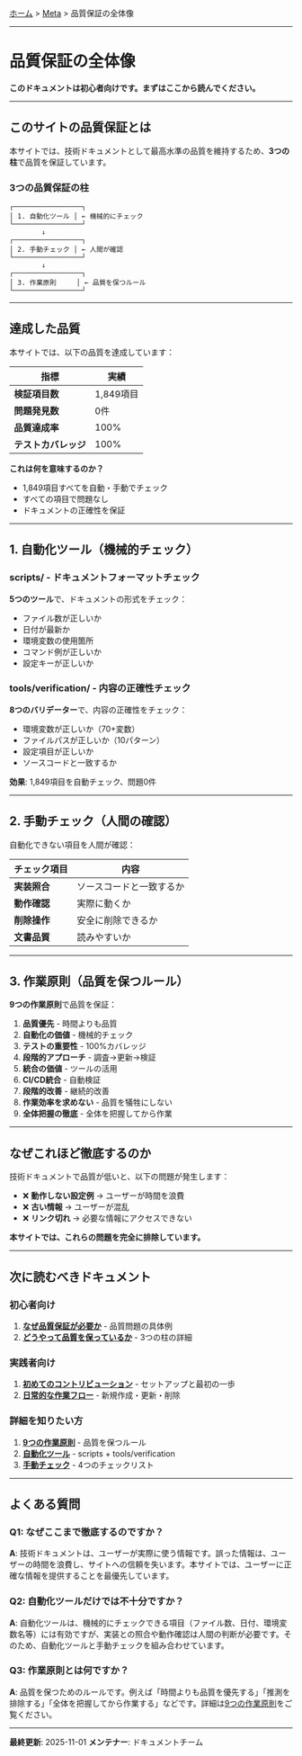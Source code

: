 [ホーム](../README.md) > [Meta](README.md) > 品質保証の全体像

---

# 品質保証の全体像

**このドキュメントは初心者向けです。まずはここから読んでください。**

---

## このサイトの品質保証とは

本サイトでは、技術ドキュメントとして最高水準の品質を維持するため、**3つの柱**で品質を保証しています。

### 3つの品質保証の柱

```
┌─────────────────┐
│ 1. 自動化ツール │ ← 機械的にチェック
└─────────────────┘
        ↓
┌─────────────────┐
│ 2. 手動チェック │ ← 人間が確認
└─────────────────┘
        ↓
┌─────────────────┐
│ 3. 作業原則     │ ← 品質を保つルール
└─────────────────┘
```

---

## 達成した品質

本サイトでは、以下の品質を達成しています：

| 指標 | 実績 |
|------|------|
| **検証項目数** | 1,849項目 |
| **問題発見数** | 0件 |
| **品質達成率** | 100% |
| **テストカバレッジ** | 100% |

**これは何を意味するのか？**

- 1,849項目すべてを自動・手動でチェック
- すべての項目で問題なし
- ドキュメントの正確性を保証

---

## 1. 自動化ツール（機械的チェック）

### scripts/ - ドキュメントフォーマットチェック

**5つのツール**で、ドキュメントの形式をチェック：

- ファイル数が正しいか
- 日付が最新か
- 環境変数の使用箇所
- コマンド例が正しいか
- 設定キーが正しいか

### tools/verification/ - 内容の正確性チェック

**8つのバリデーター**で、内容の正確性をチェック：

- 環境変数が正しいか（70+変数）
- ファイルパスが正しいか（10パターン）
- 設定項目が正しいか
- ソースコードと一致するか

**効果**: 1,849項目を自動チェック、問題0件

---

## 2. 手動チェック（人間の確認）

自動化できない項目を人間が確認：

| チェック項目 | 内容 |
|------------|------|
| **実装照合** | ソースコードと一致するか |
| **動作確認** | 実際に動くか |
| **削除操作** | 安全に削除できるか |
| **文書品質** | 読みやすいか |

---

## 3. 作業原則（品質を保つルール）

**9つの作業原則**で品質を保証：

1. **品質優先** - 時間よりも品質
2. **自動化の価値** - 機械的チェック
3. **テストの重要性** - 100%カバレッジ
4. **段階的アプローチ** - 調査→更新→検証
5. **統合の価値** - ツールの活用
6. **CI/CD統合** - 自動検証
7. **段階的改善** - 継続的改善
8. **作業効率を求めない** - 品質を犠牲にしない
9. **全体把握の徹底** - 全体を把握してから作業

---

## なぜこれほど徹底するのか

技術ドキュメントで品質が低いと、以下の問題が発生します：

- ❌ **動作しない設定例** → ユーザーが時間を浪費
- ❌ **古い情報** → ユーザーが混乱
- ❌ **リンク切れ** → 必要な情報にアクセスできない

**本サイトでは、これらの問題を完全に排除しています。**

---

## 次に読むべきドキュメント

### 初心者向け

1. **[なぜ品質保証が必要か](02_why-quality-matters.md)** - 品質問題の具体例
2. **[どうやって品質を保っているか](03_how-we-ensure-quality.md)** - 3つの柱の詳細

### 実践者向け

1. **[初めてのコントリビューション](08_getting-started.md)** - セットアップと最初の一歩
2. **[日常的な作業フロー](09_daily-workflow.md)** - 新規作成・更新・削除

### 詳細を知りたい方

1. **[9つの作業原則](04_quality-principles.md)** - 品質を保つルール
2. **[自動化ツール](05_automation-tools.md)** - scripts + tools/verification
3. **[手動チェック](06_manual-checks.md)** - 4つのチェックリスト

---

## よくある質問

### Q1: なぜここまで徹底するのですか？

**A**: 技術ドキュメントは、ユーザーが実際に使う情報です。誤った情報は、ユーザーの時間を浪費し、サイトへの信頼を失います。本サイトでは、ユーザーに正確な情報を提供することを最優先しています。

### Q2: 自動化ツールだけでは不十分ですか？

**A**: 自動化ツールは、機械的にチェックできる項目（ファイル数、日付、環境変数名等）には有効ですが、実装との照合や動作確認は人間の判断が必要です。そのため、自動化ツールと手動チェックを組み合わせています。

### Q3: 作業原則とは何ですか？

**A**: 品質を保つためのルールです。例えば「時間よりも品質を優先する」「推測を排除する」「全体を把握してから作業する」などです。詳細は[9つの作業原則](04_quality-principles.md)をご覧ください。


---

**最終更新**: 2025-11-01
**メンテナー**: ドキュメントチーム
